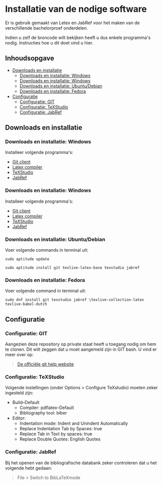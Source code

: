 # Installatie van de nodige software

Er is gebruik gemaakt van Letex en JabRef voor het maken van de verschillende bachelorproef onderdelen. 

Indien u zelf de broncode wilt bekijken heeft u dus enkele programma's nodig. Instructies hoe u dit doet vind u hier.

## Inhoudsopgave

- [Downloads en installatie](#downloads-en-installatie)
    - [Downloads en installatie: Windows](#downloads-en-installatie-windows)
    - [Downloads en installatie: Windows](#downloads-en-installatie-windows-1)
    - [Downloads en installatie: Ubuntu/Debian](#downloads-en-installatie-ubuntu-debian)
    - [Downloads en installatie: Fedora](#downloads-en-installatie-fedora)
- [Configuratie](#configuratie)
    - [Configuratie: GIT](#configuratie-git)
    - [Configuratie: TeXStudio](#configuratie-texstudio)
    - [Configuratie: JabRef](#configuratie-jabref)

## Downloads en installatie

### Downloads en installatie: Windows

Installeer volgende programma's: 

- [Git client](https://git-scm.com/download/win)
- [Latex compiler](https://miktex.org/download)
- [TeXStudio](http://www.texstudio.org/)
- [JabRef](https://www.fosshub.com/JabRef.html)

### Downloads en installatie: Windows 

Installeer volgende programma's: 

- [Git client](https://git-scm.com/download/mac)
- [Latex compiler](https://www.tug.org/mactex/mactex-download.html)
- [TeXStudio](http://www.texstudio.org/)
- [JabRef](https://www.fosshub.com/JabRef.html)

### Downloads en installatie: Ubuntu/Debian

Voer volgende commands in terminal uit: 

````
sudo aptitude update
````
````
sudo aptitude install git texlive-latex-base texstudio jabref
````

### Downloads en installatie: Fedora

Voer volgende command in terminal uit: 

````
sudo dnf install git texstudio jabref \texlive-collection-latex texlive-babel-dutch
````

## Configuratie

### Configuratie: GIT

Aangezien deze repository op private staat heeft u toegang nodig om hem te clonen. Dit wilt zeggen dat u moet aangemeld zijn in GIT bash. U vind er meer over op:

> [De officiële git help website](https://help.github.com/articles/set-up-git/)

### Configuratie: TeXStudio

Volgende instellingen (onder Options > Configure TeXstudio) moeten zeker ingesteld zijn:

- Build–Default 
    - Compiler: pdflatex–Default 
    - Bibliography tool: biber
- Editor:
    - Indentation mode: Indent and Unindent Automatically
    - Replace Indentation Tab by Spaces: true
    - Replace Tab in Text by spaces: true
    - Replace Double Quotes: English Quotes

### Configuratie: JabRef

Bij het openen van de bibliografische databank zeker controleren dat u het volgende hebt gedaan:

> File > Switch to BibLaTeXmode